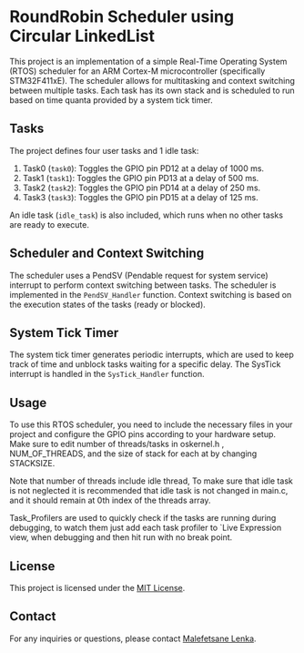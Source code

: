 # RoundRobin Scheduler using Circular LinkedList

This project is an implementation of a simple Real-Time Operating System (RTOS) scheduler for an ARM Cortex-M microcontroller (specifically STM32F411xE). The scheduler allows for multitasking and context switching between multiple tasks. Each task has its own stack and is scheduled to run based on time quanta provided by a system tick timer.


## Tasks
The project defines four user tasks and 1 idle task:

1. Task0 (`task0`): Toggles the GPIO pin PD12 at a delay of 1000 ms.
2. Task1 (`task1`): Toggles the GPIO pin PD13 at a delay of 500 ms.
3. Task2 (`task2`): Toggles the GPIO pin PD14 at a delay of 250 ms.
4. Task3 (`task3`): Toggles the GPIO pin PD15 at a delay of 125 ms.

An idle task (`idle_task`) is also included, which runs when no other tasks are ready to execute.



## Scheduler and Context Switching
The scheduler uses a PendSV (Pendable request for system service) interrupt to perform context switching between tasks. The scheduler is implemented in the `PendSV_Handler` function. Context switching is based on the execution states of the tasks (ready or blocked).


## System Tick Timer
The system tick timer generates periodic interrupts, which are used to keep track of time and unblock tasks waiting for a specific delay. The SysTick interrupt is handled in the `SysTick_Handler` function.


## Usage
To use this RTOS scheduler, you need to include the necessary files in your project and configure the GPIO pins according to your hardware setup. Make sure to edit number of threads/tasks in oskernel.h , NUM_OF_THREADS, and the size of stack for each at by changing 
STACKSIZE.
 
 Note that number of threads include idle thread, To make sure that idle task is not neglected it is recommended that idle task is not changed in main.c, and it should remain at 0th index of the threads array.

 Task_Profilers are used to quickly check if the tasks are running during debugging, to watch them just add each task profiler to `Live Expression view, when debugging and then hit run with no break point.

## License
This project is licensed under the [MIT License](https://opensource.org/licenses/MIT).

## Contact
For any inquiries or questions, please contact [Malefetsane Lenka](mailto:malefetsanelenka@gmail.com).

